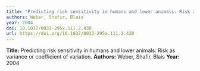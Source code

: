 ```yaml
---
title: "Predicting risk sensitivity in humans and lower animals: Risk as variance or coefficient of variation."
authors: Weber, Shafir, Blais
year: 2004
doi: 10.1037/0033-295x.111.2.430
url: https://doi.org/10.1037/0033-295x.111.2.430
---
```

**Title:** Predicting risk sensitivity in humans and lower animals: Risk as variance or coefficient of variation.
**Authors:** Weber, Shafir, Blais
**Year:** 2004